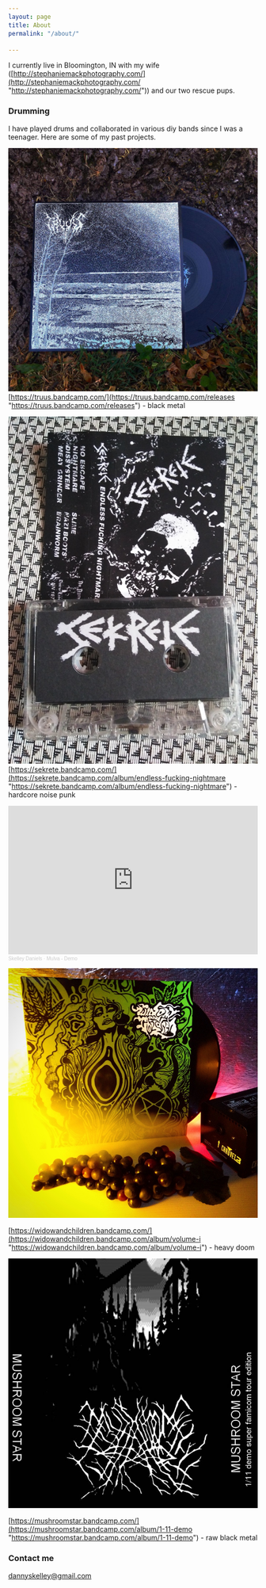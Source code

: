 ```yaml
---
layout: page
title: About
permalink: "/about/"

---
```

I currently live in Bloomington, IN with my wife ([http://stephaniemackphotography.com/](http://stephaniemackphotography.com/ "http://stephaniemackphotography.com/")) and our two rescue pups.

### Drumming

I have played drums  and collaborated in various diy bands since I was a teenager. Here are some of my past projects.

![](/uploads/screen-shot-2020-07-04-at-9-41-32-pm.png)[https://truus.bandcamp.com/](https://truus.bandcamp.com/releases "https://truus.bandcamp.com/releases") - black metal

![](/uploads/sekrete.jpg)[https://sekrete.bandcamp.com/](https://sekrete.bandcamp.com/album/endless-fucking-nightmare "https://sekrete.bandcamp.com/album/endless-fucking-nightmare") - hardcore noise punk

<!-- iframe.snippet -->
<iframe width="100%" height="300" scrolling="no" frameborder="no" allow="autoplay" src="https://w.soundcloud.com/player/?url=https%3A//api.soundcloud.com/tracks/231792940&color=%23ff5500&auto_play=false&hide_related=false&show_comments=true&show_user=true&show_reposts=false&show_teaser=true&visual=true"></iframe><div style="font-size: 10px; color: #cccccc;line-break: anywhere;word-break: normal;overflow: hidden;white-space: nowrap;text-overflow: ellipsis; font-family: Interstate,Lucida Grande,Lucida Sans Unicode,Lucida Sans,Garuda,Verdana,Tahoma,sans-serif;font-weight: 100;"><a href="https://soundcloud.com/skelley-daniels" title="Skelley Daniels" target="_blank" style="color: #cccccc; text-decoration: none;">Skelley Daniels</a> · <a href="https://soundcloud.com/skelley-daniels/mulva-demo" title="Mulva - Demo" target="_blank" style="color: #cccccc; text-decoration: none;">Mulva - Demo</a></div>

![](/uploads/image1.JPG)

[https://widowandchildren.bandcamp.com/](https://widowandchildren.bandcamp.com/album/volume-i "https://widowandchildren.bandcamp.com/album/volume-i") - heavy doom

![](/uploads/a2103755347_16.jpg)

[https://mushroomstar.bandcamp.com/](https://mushroomstar.bandcamp.com/album/1-11-demo "https://mushroomstar.bandcamp.com/album/1-11-demo") - raw black metal

### Contact me

[dannyskelley@gmail.com](dannyskellkey@gmail.com "dannyskellkey@gmail.com")
